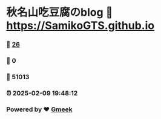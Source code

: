 # 秋名山吃豆腐のblog :link: https://SamikoGTS.github.io 
### :page_facing_up: [26](https://SamikoGTS.github.io/tag.html) 
### :speech_balloon: 0 
### :hibiscus: 51013 
### :alarm_clock: 2025-02-09 19:48:12 
### Powered by :heart: [Gmeek](https://github.com/Meekdai/Gmeek)

